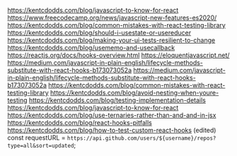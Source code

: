 https://kentcdodds.com/blog/javascript-to-know-for-react
https://www.freecodecamp.org/news/javascript-new-features-es2020/
https://kentcdodds.com/blog/common-mistakes-with-react-testing-library
https://kentcdodds.com/blog/should-i-usestate-or-usereducer
https://kentcdodds.com/blog/making-your-ui-tests-resilient-to-change
https://kentcdodds.com/blog/usememo-and-usecallback
https://reactjs.org/docs/hooks-overview.html
https://eloquentjavascript.net/
 https://medium.com/javascript-in-plain-english/lifecycle-methods-substitute-with-react-hooks-b173073052a
https://medium.com/javascript-in-plain-english/lifecycle-methods-substitute-with-react-hooks-b173073052a
https://kentcdodds.com/blog/common-mistakes-with-react-testing-library
https://kentcdodds.com/blog/avoid-nesting-when-youre-testing
 https://kentcdodds.com/blog/testing-implementation-details
https://kentcdodds.com/blog/javascript-to-know-for-react
https://kentcdodds.com/blog/use-ternaries-rather-than-and-and-in-jsx
https://kentcdodds.com/blog/react-hooks-pitfalls
https://kentcdodds.com/blog/how-to-test-custom-react-hooks (edited) 
const requestURL = `https://api.github.com/users/${username}/repos?type=all&sort=updated`;
